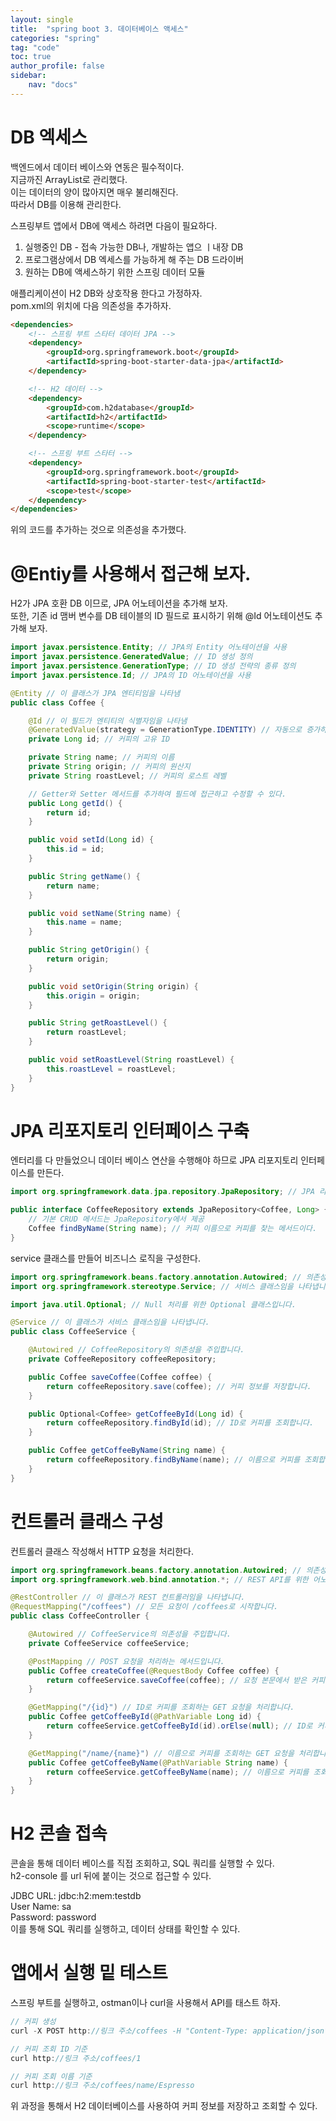 ```yaml
---
layout: single
title:  "spring boot 3. 데이터베이스 액세스"
categories: "spring"
tag: "code"
toc: true
author_profile: false
sidebar:
    nav: "docs"
---  
```


# DB 엑세스  
백엔드에서 데이터 베이스와 연동은 필수적이다.  
지금까진 ArrayList로 관리했다.  
이는 데이터의 양이 많아지면 매우 불리해진다.  
따라서 DB를 이용해 관리한다.  

스프링부트 앱에서 DB에 액세스 하려면 다음이 필요하다.  
1. 실행중인 DB - 접속 가능한 DB나, 개발하는 앱으 ㅣ내장 DB  
2. 프로그램상에서 DB 엑세스를 가능하게 해 주는 DB 드라이버  
3. 원하는 DB에 액세스하기 위한 스프링 데이터 모듈  

애플리케이션이 H2 DB와 상호작용 한다고 가정하자.  
pom.xml의 <dependencies> 위치에 다음 의존성을 추가하자.  
```html
<dependencies>
    <!-- 스프링 부트 스타터 데이터 JPA -->
    <dependency>
        <groupId>org.springframework.boot</groupId>
        <artifactId>spring-boot-starter-data-jpa</artifactId>
    </dependency>

    <!-- H2 데이터 -->
    <dependency>
        <groupId>com.h2database</groupId>
        <artifactId>h2</artifactId>
        <scope>runtime</scope>
    </dependency>

    <!-- 스프링 부트 스타터 -->
    <dependency>
        <groupId>org.springframework.boot</groupId>
        <artifactId>spring-boot-starter-test</artifactId>
        <scope>test</scope>
    </dependency>
</dependencies>

```  
위의 코드를 추가하는 것으로 의존성을 추가했다.  

# @Entiy를 사용해서 접근해 보자.  
H2가 JPA 호환 DB 이므로, JPA 어노테이션을 추가해 보자.  
또한, 기존 id 맴버 변수를 DB 테이블의 ID 필드로 표시하기 위해 @Id 어노테이션도 추가해 보자.  

```java
import javax.persistence.Entity; // JPA의 Entity 어노테이션을 사용
import javax.persistence.GeneratedValue; // ID 생성 정의
import javax.persistence.GenerationType; // ID 생성 전략의 종류 정의
import javax.persistence.Id; // JPA의 ID 어노테이션을 사용

@Entity // 이 클래스가 JPA 엔티티임을 나타냄
public class Coffee {

    @Id // 이 필드가 엔티티의 식별자임을 나타냄
    @GeneratedValue(strategy = GenerationType.IDENTITY) // 자동으로 증가하는 ID를 설정
    private Long id; // 커피의 고유 ID

    private String name; // 커피의 이름
    private String origin; // 커피의 원산지
    private String roastLevel; // 커피의 로스트 레벨

    // Getter와 Setter 메서드를 추가하여 필드에 접근하고 수정할 수 있다.
    public Long getId() {
        return id;
    }

    public void setId(Long id) {
        this.id = id;
    }

    public String getName() {
        return name;
    }

    public void setName(String name) {
        this.name = name;
    }

    public String getOrigin() {
        return origin;
    }

    public void setOrigin(String origin) {
        this.origin = origin;
    }

    public String getRoastLevel() {
        return roastLevel;
    }

    public void setRoastLevel(String roastLevel) {
        this.roastLevel = roastLevel;
    }
}
```  
# JPA 리포지토리 인터페이스 구축  
엔터리를 다 만들었으니 데이터 베이스 연산을 수행해야 하므로 JPA 리포지토리 인터페이스를 만든다.  
```java
import org.springframework.data.jpa.repository.JpaRepository; // JPA 리포지토리 인터페이스를 사용

public interface CoffeeRepository extends JpaRepository<Coffee, Long> {
    // 기본 CRUD 메서드는 JpaRepository에서 제공
    Coffee findByName(String name); // 커피 이름으로 커피를 찾는 메서드이다.
}

```  

service 클래스를 만들어 비즈니스 로직을 구성한다.  
```java
import org.springframework.beans.factory.annotation.Autowired; // 의존성 주입을 위해 사용합니다.
import org.springframework.stereotype.Service; // 서비스 클래스임을 나타냅니다.

import java.util.Optional; // Null 처리를 위한 Optional 클래스입니다.

@Service // 이 클래스가 서비스 클래스임을 나타냅니다.
public class CoffeeService {

    @Autowired // CoffeeRepository의 의존성을 주입합니다.
    private CoffeeRepository coffeeRepository;

    public Coffee saveCoffee(Coffee coffee) {
        return coffeeRepository.save(coffee); // 커피 정보를 저장합니다.
    }

    public Optional<Coffee> getCoffeeById(Long id) {
        return coffeeRepository.findById(id); // ID로 커피를 조회합니다.
    }

    public Coffee getCoffeeByName(String name) {
        return coffeeRepository.findByName(name); // 이름으로 커피를 조회합니다.
    }
}

```

# 컨트롤러 클래스 구성  
컨트롤러 클래스 작성해서 HTTP 요청을 처리한다.
```java
import org.springframework.beans.factory.annotation.Autowired; // 의존성 주입을 위해 사용합니다.
import org.springframework.web.bind.annotation.*; // REST API를 위한 어노테이션들입니다.

@RestController // 이 클래스가 REST 컨트롤러임을 나타냅니다.
@RequestMapping("/coffees") // 모든 요청이 /coffees로 시작합니다.
public class CoffeeController {

    @Autowired // CoffeeService의 의존성을 주입합니다.
    private CoffeeService coffeeService;

    @PostMapping // POST 요청을 처리하는 메서드입니다.
    public Coffee createCoffee(@RequestBody Coffee coffee) {
        return coffeeService.saveCoffee(coffee); // 요청 본문에서 받은 커피 정보를 저장합니다.
    }

    @GetMapping("/{id}") // ID로 커피를 조회하는 GET 요청을 처리합니다.
    public Coffee getCoffeeById(@PathVariable Long id) {
        return coffeeService.getCoffeeById(id).orElse(null); // ID로 커피를 조회하고, 없으면 null을 반환합니다.
    }

    @GetMapping("/name/{name}") // 이름으로 커피를 조회하는 GET 요청을 처리합니다.
    public Coffee getCoffeeByName(@PathVariable String name) {
        return coffeeService.getCoffeeByName(name); // 이름으로 커피를 조회합니다.
    }
}

```

# H2 콘솔 접속  
콘솔을 통해 데이터 베이스를 직접 조회하고, SQL 쿼리를 실행할 수 있다.  
h2-console 를 url 뒤에 붙이는 것으로 접근할 수 있다.  

JDBC URL: jdbc:h2:mem:testdb  
User Name: sa  
Password: password  
이를 통해 SQL 쿼리를 실행하고, 데이터 상태를 확인할 수 있다.  

# 앱에서 실행 밑 테스트  
스프링 부트를 실행하고, ostman이나 curl을 사용해서 API를 태스트 하자.  
```java
// 커피 생성
curl -X POST http://링크 주소/coffees -H "Content-Type: application/json" -d '{"name":"Espresso","origin":"Brazil","roastLevel":"Dark"}'

// 커피 조회 ID 기준
curl http://링크 주소/coffees/1

// 커피 조회 이름 기준
curl http://링크 주소/coffees/name/Espresso

```

위 과정을 통해서 H2 데이터베이스를 사용하여 커피 정보를 저장하고 조회할 수 있다.  